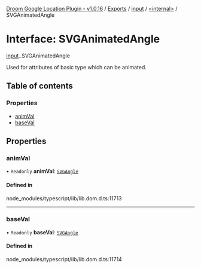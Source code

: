 [Droom Google Location Plugin - v1.0.16](../README.md) / [Exports](../modules.md) / [input](../modules/input.md) / [<internal\>](../modules/input._internal_.md) / SVGAnimatedAngle

# Interface: SVGAnimatedAngle

[input](../modules/input.md).[<internal>](../modules/input._internal_.md).SVGAnimatedAngle

Used for attributes of basic type <angle> which can be animated.

## Table of contents

### Properties

- [animVal](input._internal_.SVGAnimatedAngle.md#animval)
- [baseVal](input._internal_.SVGAnimatedAngle.md#baseval)

## Properties

### animVal

• `Readonly` **animVal**: [`SVGAngle`](../modules/input._internal_.md#svgangle)

#### Defined in

node_modules/typescript/lib/lib.dom.d.ts:11713

___

### baseVal

• `Readonly` **baseVal**: [`SVGAngle`](../modules/input._internal_.md#svgangle)

#### Defined in

node_modules/typescript/lib/lib.dom.d.ts:11714
